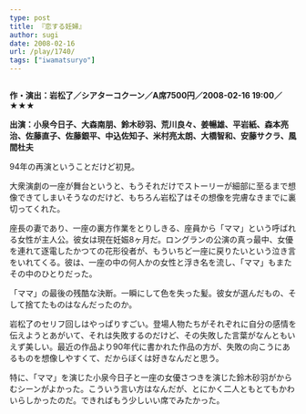 ```yaml
---
type: post
title: 『恋する妊婦』
author: sugi
date: 2008-02-16
url: /play/1740/
tags: ["iwamatsuryo"]
---
```

<img src="/images/play/20080216.jpg" alt="" class="alignleft" />

**作・演出：岩松了／シアターコクーン／A席7500円／2008-02-16 19:00／★★★**

**出演：小泉今日子、大森南朋、鈴木砂羽、荒川良々、姜暢雄、平岩紙、森本亮治、佐藤直子、佐藤銀平、中込佐知子、米村亮太朗、大橋智和、安藤サクラ、風間杜夫**

94年の再演ということだけど初見。

大衆演劇の一座が舞台というと、もうそれだけでストーリーが細部に至るまで想像できてしまいそうなのだけど、もちろん岩松了はその想像を完膚なきまでに裏切ってくれた。

座長の妻であり、一座の裏方作業をとりしきる、座員から「ママ」という呼ばれる女性が主人公。彼女は現在妊娠8ヶ月だ。ロングランの公演の真っ最中、女優を連れて逐電したかつての花形役者が、もういちど一座に戻りたいという泣き言をいれてくる。彼は、一座の中の何人かの女性と浮き名を流し、「ママ」もまたその中のひとりだった。

「ママ」の最後の残酷な決断。一瞬にして色を失った髪。彼女が選んだもの、そして捨てたものはなんだったのか。

岩松了のセリフ回しはやっぱりすごい。登場人物たちがそれぞれに自分の感情を伝えようとあがいて、それは失敗するのだけど、その失敗した言葉がなんともいえず美しい。最近の作品より90年代に書かれた作品の方が、失敗の向こうにあるものを想像しやすくて、だからぼくは好きなんだと思う。

特に、「ママ」を演じた小泉今日子と一座の女優さつきを演じた鈴木砂羽がからむシーンがよかった。こういう言い方はなんだが、とにかく二人ともとてもかわいらしかったのだ。できればもう少しいい席でみたかった。
